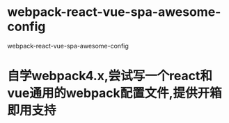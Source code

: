 # webpack-react-vue-spa-awesome-config
webpack-react-vue-spa-awesome-config

# 自学webpack4.x,尝试写一个react和vue通用的webpack配置文件,提供开箱即用支持
